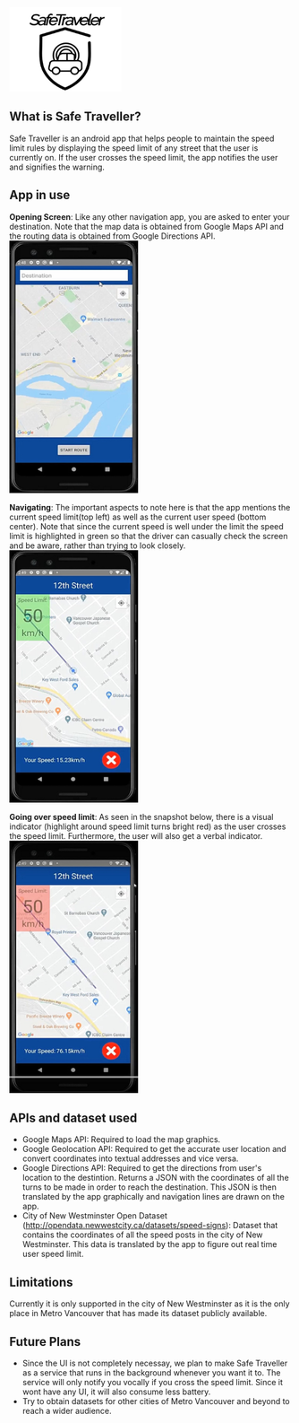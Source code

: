 <img src="./app/src/main/assets/logo/logo.png" height="150" width="200">

## What is Safe Traveller?
Safe Traveller is an android app that helps people to maintain the speed limit rules by displaying the speed limit of any street that the user is currently on. If the user crosses the speed limit, the app notifies the user and signifies the warning.

## App in use
__Opening Screen__: Like any other navigation app, you are asked to enter your destination. Note that the map data is obtained from Google Maps API and the routing data is obtained from Google Directions API.
<br>
<img src="./app/src/main/assets/screenshots/1.jpg" height="450" width="230">

__Navigating__: The important aspects to note here is that the app mentions the current speed limit(top left) as well as the current user speed (bottom center). Note that since the current speed is well under the limit the speed limit is highlighted in green so that the driver can casually check the screen and be aware, rather than trying to look closely.
<br>
<img src="./app/src/main/assets/screenshots/2.jpg" height="450" width="230">

__Going over speed limit__: As seen in the snapshot below, there is a visual indicator (highlight around speed limit turns bright red) as the user crosses the speed limit. Furthermore, the user will also get a verbal indicator.
<br>
<img src="./app/src/main/assets/screenshots/3.jpg" height="450" width="230">

## APIs and dataset used
* Google Maps API: Required to load the map graphics.
* Google Geolocation API: Required to get the accurate user location and convert coordinates into textual addresses and vice versa.
* Google Directions API: Required to get the directions from user's location to the destintion. Returns a JSON with the coordinates of all the turns to be made in order to reach the destination. This JSON is then translated by the app graphically and navigation lines are drawn on the app.
* City of New Westminster Open Dataset (http://opendata.newwestcity.ca/datasets/speed-signs): Dataset that contains the coordinates of all the speed posts in the city of New Westminster. This data is translated by the app to figure out real time user speed limit.

## Limitations
Currently it is only supported in the city of New Westminster as it is the only place in Metro Vancouver that has made its dataset publicly available.

## Future Plans
* Since the UI is not completely necessay, we plan to make Safe Traveller as a service that runs in the background whenever you want it to. The service will only notify you vocally if you cross the speed limit. Since it wont have any UI, it will also consume less battery.
* Try to obtain datasets for other cities of Metro Vancouver and beyond to reach a wider audience.
